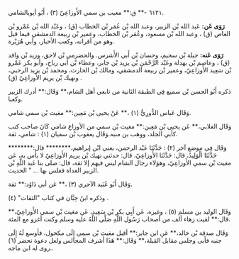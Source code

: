 ٦١٢١ -** ق:** مغيب بن سمي الأَوزاعِيّ (٣) ، أَبُو أيوبالشامي.

**رَوَى عَن:** عَبد الله بْن الزبير، وعبد الله بْن عُمَر بْن الخطاب (ق) ، وعَبْد الله بْن عَمْرو بْن العاص (ق) ، وعبد الله بْن مسعود، وعُمَر بْن الخطاب، وعمير بْن ربيعة الدمشقي فيما قيل وهو من أقرانه، وكعب الأحبار، وأبي هُرَيْرة.

**رَوَى عَنه:** جبلة بْن سحيم، وحسان بْن أَبي الأَشرس. والحضرمي بْن لاحق، وزيد بْن واقد (ق) ، وعاصم بْن بهدلة وعَبْد الرَّحْمَنِ بْن يزيد بْن جابر، وعطاء بْن أَبي رباح، وأبو بكر عَمْرو بْن سَعِيد الأَوزاعِيّ، وعمير بْن ربيعة الدمشقي، ومالك بْن الحارث، ومحمد بْن يزيد الرحبي، ونهيك بْن يريم الأَوزاعِيّ (ق) .

ذكره أَبُو الحسن بْن سميع فِي الطبقة الثانية من تابعي أهل الشام،** وَقَال:** أدرك الزبير وكعبا.

وَقَال عَباس الدُّورِيُّ (١) ،** عَنْ يحيى بْن مَعِين:** مغيث بْن سمي شامي.

وَقَال الغلابي،** عَن يحيى بْن مَعِين:** مغيث بْن سمي من الأوزاع شامي كَانَ صاحب كتب كأبي الجلد، ووهب بن منبه.وَقَال يعقوب بْن سفيان (١) : شامي، ثقة.

وَقَال فِي موضع آخر (٢) : حَدَّثَنَا عَبْد الرحمن، يعني ابْن إبراهيم،******** قال:******** حَدَّثَنَا الْوَلِيدُ، قال: حَدَّثَنَا الأَوزاعِيّ، قال: حدثني نهيك بْن يريم الأَوزاعِيّ لا بأس به، عَن مغيث بْن سمي الأَوزاعِيّ، وهؤلاء رجال الشام ليس فيهم إلا ثقة، قال: صلى بنا عَبد اللَّهِ بْن الزبير الغداة فغلس بها ... " الحديث.

وَقَال أَبُو عُبَيد الآجري (٣) ،** عَن أبي دَاوُد:** ثقة.

وذكره ابنُ حِبَّان في كتاب "الثقات" (٤) .

وَقَال الوليد بن مسلم (٥) ، وغيره، عَن أَبِي بكر بْن سَعِيد، عَن مغيث بْن سمي الأَوزاعِيّ،** قال:** لقيت زهاء ألف من أصحاب رَسُول اللَّهِ صَلَّى اللَّهُ عليه وسلم وكنت أغزو مع المئة.

وَقَال صدقة بْن خالد،** عَنِ ابن جابر:** أقبل مغيث بْن سمي إِلَى مكحول، فأوسع لَهُ إِلَى جنبه فأبى وجلس مقابل القبلة،** وَقَال:** هَذَا أشرف المجالس ولعل دعوة تحضر (٦) .روى له ابن ماجه.